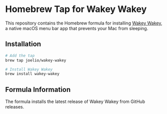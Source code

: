 # Homebrew Tap for Wakey Wakey

This repository contains the Homebrew formula for installing [Wakey Wakey](https://github.com/joelio/wakeywakey), a native macOS menu bar app that prevents your Mac from sleeping.

## Installation

```bash
# Add the tap
brew tap joelio/wakey-wakey

# Install Wakey Wakey
brew install wakey-wakey
```

## Formula Information

The formula installs the latest release of Wakey Wakey from GitHub releases.
